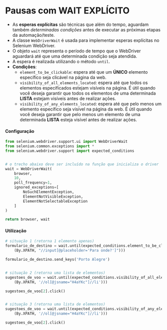 # Pausas com WAIT EXPLÍCITO


- As **esperas explícitas** são técnicas que além do tempo, aguardam também *determinadas condições* antes de executar as próximas etapas da automação/teste.
- A classe ``WebDriverWait`` é usada para implementar esperas explícitas no Selenium WebDriver.
- O objeto ``wait`` representa o período de tempo que o WebDriver aguardará até que uma determinada condição seja atendida. 
- A espera é realizada utilizando o método ``until``.
- **Condições**:
   - ``element_to_be_clickable``: espera até que um **ÚNICO** elemento específico seja clicável na página da web. 
   - ``visibility_of_all_elements_located``: espera até que todos os elementos especificados estejam visíveis na página. É útil quando você deseja garantir que todos os elementos de uma determinada **LISTA** estejam visíveis antes de realizar ações.
   - ``visibility_of_any_elements_located``: espera até que pelo menos um elemento específico seja visível na página da web. É útil quando você deseja garantir que pelo menos um elemento de uma determinada **LISTA** esteja visível antes de realizar ações.


#### Configuração
```python
from selenium.webdriver.support.ui import WebDriverWait
from selenium.common.exceptions import *
from selenium.webdriver.support import expected_conditions


# o trecho abaixo deve ser incluído na função que inicializa o driver
wait = WebDriverWait(
    browser,
    10,
    poll_frequency=1,
    ignored_exceptions=[
        NoSuchElementException,
        ElementNotVisibleException,
        ElementNotSelectableException
    ]
)

return browser, wait
```


#### Utilização
```python
# situação 1 (retorna 1 elemento apenas)
formulario_de_destino = wait.until(expected_conditions.element_to_be_clickable(
    (By.XPATH, "//input[@placeholder='Para onde?']")))

formulario_de_destino.send_keys('Porto Alegre')


# situação 2 (retorna uma lista de elementos)
sugestoes_de_voo = wait.until(expected_conditions.visibility_of_all_elements_located(
    (By.XPATH, '//ol[@jsname="H4aYKc"]//li')))

sugestoes_de_voo[2].click()


# situação 3 (retorna uma lista de elementos)
sugestoes_de_voo = wait.until(expected_conditions.visibility_of_any_elements_located(
    (By.XPATH, '//ol[@jsname="H4aYKc"]//li')))

sugestoes_de_voo[2].click()
```